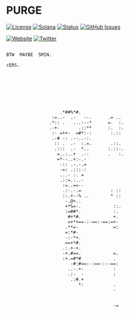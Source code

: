 # PURGE

[![License](https://img.shields.io/badge/License-MIT-blue.svg)](https://opensource.org/licenses/MIT)
[![Solana](https://img.shields.io/badge/Solana-Web3-green.svg)](https://solana.com/)
[![Status](https://img.shields.io/badge/Status-In%20Development-orange.svg)]()
[![GitHub Issues](https://img.shields.io/github/issues/yourusername/ontora-ai.svg)](https://github.com/yourusername/ontora-ai/issues)

[![Website](https://img.shields.io/badge/Website-PURGE-blue?logo=google-chrome)](https://purgex.fun/)
[![Twitter](https://img.shields.io/badge/Twitter-PURGE-blue?logo=twitter)](https://x.com/PURGEXLABS)


```

BTW  MAYBE  5MIN.

cERS.




                                              
                                                            
                                                            
                                                            
                    .*##%*#.                                
                 :=..-  .-   --.      .= ..                 
                .*:: .   ...:--*      =.  :.                
                .-+-       .::**      :.  :.                
                 :- =++-  =#*:-:       :.::                 
                 .-# -: .--..-:.                            
                  :: .  .-  :.=.       .::.                 
                  .:::  .-  *..       :.::-.                
                   =..:..+  .--       .   :.                
                   =*--..+:-.-                              
                    -:: .-.-.=                              
                    -=: .:::-:                              
                    ...- :. =                               
                    .::=.:..-                               
                     :=..==--                               
                     .:-.-.=           : ::                 
                     ::.+--% ..        * ::                 
                      -.@+..                                
                      +*%=-.            ::.                 
                      :=##*.            :.                  
                       #+*#.            +.                  
                       =+*+==-:-==:-==:=+-                  
                      .**=-             =:                  
                      =:*#-                                 
                      -:-*+.                                
                      ==+*#.                                
                     .:.+-+.                                
                     -+.#==.            =.                  
                     :+.=#*#            .                   
                        -#:#==:-:==-:--==:                  
                       ..-.+-           :                   
                       .:-  -           :                   
                        .:#.+                               
                           *:           .                   
                                        -                   
                                                            
                                                            
                                        -=                  
                                                            
```                                                            
                                                            
                                                            
                                                            
                                                            
                                                            
